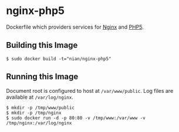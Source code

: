 # nginx-php5

Dockerfile which providers services for [Nginx][nginx] and [PHP5][php].

[nginx]: http://nginx.org/en/docs/
[php]: http://php.net/

## Building this Image

```
$ sudo docker build -t="nian/nginx-php5"
```

## Running this Image

Document root is configured to host at `/var/www/public`. Log files are available at `/var/log/nginx`.

```
$ mkdir -p /tmp/www/public
$ mkdir -p /tmp/nginx
$ sudo docker run -d -p 80:80 -v /tmp/www:/var/www -v /tmp/nginx:/var/log/nginx
```
